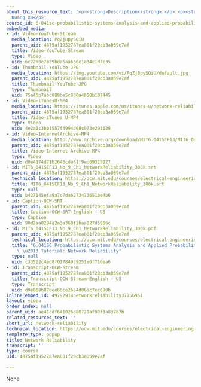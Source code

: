 ```yaml
---
about_this_resource_text: '<p><strong>Description</strong>:</p> <p><strong>Instructor</strong>:
  Kuang Xu</p>'
course_id: 6-041sc-probabilistic-systems-analysis-and-applied-probability-fall-2013
embedded_media:
- id: Video-YouTube-Stream
  media_location: PqZj8pySQiU
  parent_uid: 4875af1952787ea801f20cb3a059e7af
  title: Video-YouTube-Stream
  type: Video
  uid: 6c22a0e7b29bda5aa636c1a34c1d7c35
- id: Thumbnail-YouTube-JPG
  media_location: https://img.youtube.com/vi/PqZj8pySQiU/default.jpg
  parent_uid: 4875af1952787ea801f20cb3a059e7af
  title: Thumbnail-YouTube-JPG
  type: Thumbnail
  uid: 75a46b7abc889be5c800a4850b107445
- id: Video-iTunesU-MP4
  media_location: https://itunes.apple.com/us/itunes-u/network-reliability/id814580809?i=249378263
  parent_uid: 4875af1952787ea801f20cb3a059e7af
  title: Video-iTunes U-MP4
  type: Video
  uid: 4e2a1c3bb1557f4994d68c973e293138
- id: Video-InternetArchive-MP4
  media_location: http://www.archive.org/download/MIT6.041SCF13/MIT6_041SCF13_No_9_Ch1_NetworkReliability_300k.mp4
  parent_uid: 4875af1952787ea801f20cb3a059e7af
  title: Video-Internet Archive-MP4
  type: Video
  uid: d0e4174d71b2643cda81f9ec69315227
- id: MIT6_041SCF13_No_9_Ch1_NetworkReliability_300k.srt
  parent_uid: 4875af1952787ea801f20cb3a059e7af
  technical_location: https://ocw.mit.edu/courses/electrical-engineering-and-computer-science/6-041sc-probabilistic-systems-analysis-and-applied-probability-fall-2013/resource-index/network-reliability/MIT6_041SCF13_No_9_Ch1_NetworkReliability_300k.srt
  title: MIT6_041SCF13_No_9_Ch1_NetworkReliability_300k.srt
  type: null
  uid: b427145efa9a7c7da6273473651be4b6
- id: Caption-OCW-SRT
  parent_uid: 4875af1952787ea801f20cb3a059e7af
  title: Caption-OCW-SRT-English - US
  type: Caption
  uid: 90d2aa0294a2a3a360f2baa027d5966c
- id: MIT6_041SCF13_No_9_Ch1_NetworkReliability_300k.pdf
  parent_uid: 4875af1952787ea801f20cb3a059e7af
  technical_location: https://ocw.mit.edu/courses/electrical-engineering-and-computer-science/6-041sc-probabilistic-systems-analysis-and-applied-probability-fall-2013/resource-index/network-reliability/MIT6_041SCF13_No_9_Ch1_NetworkReliability_300k.pdf
  title: "6.041SC Probabilistic Systems Analysis and Applied Probability, Fall 2013Transcript\
    \ \u2013 Tutorial: Network Reliability"
  type: null
  uid: c33522c4ed8f01784939251e6f716ea6
- id: Transcript-OCW-Stream
  parent_uid: 4875af1952787ea801f20cb3a059e7af
  title: Transcript-OCW-Stream-English - US
  type: Transcript
  uid: d9e068b87bee60ce2654d065c7ec690b
inline_embed_id: 49792914networkreliability37756951
layout: video
order_index: null
parent_uid: ae41cdf641026e80720af98f3a837b7b
related_resources_text: ''
short_url: network-reliability
technical_location: https://ocw.mit.edu/courses/electrical-engineering-and-computer-science/6-041sc-probabilistic-systems-analysis-and-applied-probability-fall-2013/resource-index/network-reliability
template_type: popup
title: Network Reliability
transcript: ''
type: course
uid: 4875af1952787ea801f20cb3a059e7af

---
```

None